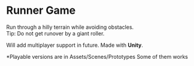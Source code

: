 # Runner Game

Run through a hilly terrain while avoiding obstacles.</br>
Tip: Do not get runover by a giant roller.

Will add multiplayer support in future.
Made with **Unity**.</br>

*Playable versions are in Assets/Scenes/Prototypes
Some of them works
